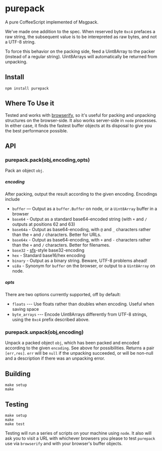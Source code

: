 purepack
========

A pure CoffeeScript implemented of Msgpack.

We've made one addition to the spec.  When reserved byte `0xc4` prefaces
a raw string, the subsequent value is to be interepreted as raw bytes, and
not a UTF-8 string.

To force this behavior on the packing side, feed a Uint8Array to the packer
(instead of a regular string).  Uint8Arrays will automatically be returned
from unpacking.

## Install

    npm install purepack

## Where To Use it

Tested and works with [browserify](https://github.com/substack/node-browserify), so
it's useful for packing and unpacking structures on the browser-side.  It also works
server-side in `node` processes.  In either case, it finds the fastest buffer
objects at its disposal to give you the best performance possible.

## API

### purepack.pack(obj,encoding,opts)

Pack an object `obj`.

##### encoding

After packing, output the result according to the given encoding.  Encodings include

* `buffer` — Output as a `buffer.Buffer` on node, or a `Uint8Array` buffer in a browser
* `base64` - Output as a standard base64-encoded string (with `+` and `/` outputs at positions 62 and 63)
* `base64a` - Output as base64-encoding, with `@` and `_` characters rather than
the `+` and `/` characters.  Better for URLs.
* `base64x` - Output as base64-encoding, with `+` and `-` characters rather than
the `+` and `/` characters.  Better for filenames.
* `base32` - [sfs](https://github.com/okws/sfslite)-style base32-encoding
* `hex` - Standard base16/hex encoding
* `binary` - Output as a binary string. Beware, UTF-8 problems ahead!
* `ui8a` - Synonym for `buffer` on the browser, or output to a `Uint8Array` on node.

##### opts

There are two options currently supported, off by default:

* `floats` --- Use floats rather than doubles when encoding.  Useful when saving space
* `byte_arrays` --- Encode Uint8Arrays differently from UTF-8 strings, using the `0xc4`
prefix described above.

### purepack.unpack(obj,encoding)

Unpack a packed object `obj`, which has been packed and encoded according to the 
given `encoding`.  See above for possibilities.  Returns a pair `[err,res]`.  `err`
will be `null` if the unpacking succeeded, or will be non-null and a description
if there was an unpacking error. 

## Building

    make setup
    make

## Testing

    make setup
    make
    make test

Testing will run a series of scripts on your machine using `node`.  It also will
ask you to visit a URL with whichever browsers you please to test `purepack` 
use via `browserify` and with your browser's buffer objects.     